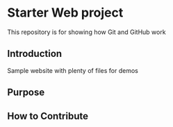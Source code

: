 # Starter Web project

This repository is for showing how Git and GitHub work

## Introduction

Sample website with plenty of files for demos

## Purpose

## How to Contribute